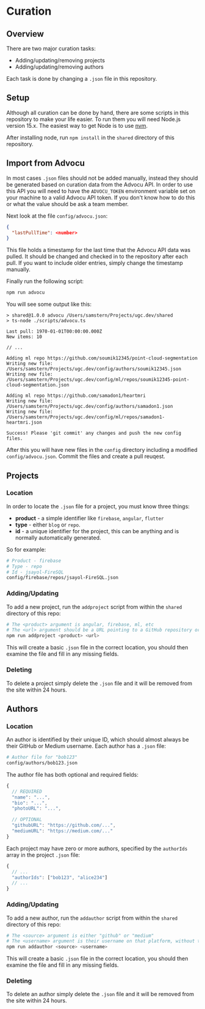 # Curation

## Overview

There are two major curation tasks:

*   Adding/updating/removing projects
*   Adding/updating/removing authors

Each task is done by changing a `.json` file in this repository.

## Setup

Although all curation can be done by hand, there are some scripts in this
repository to make your life easier. To run them you will need Node.js version
15.x. The easiest way to get Node is to use
[nvm](https://github.com/nvm-sh/nvm).

After installing node, run `npm install` in the `shared` directory of this
repository.

## Import from Advocu

In most cases `.json` files should not be added manually, instead they should be
generated based on curation data from the Advocu API. In order to use this API
you will need to have the `ADVOCU_TOKEN` environment variable set on your
machine to a valid Advocu API token. If you don't know how to do this or what
the value should be ask a team member.

Next look at the file `config/advocu.json`:

```json
{
  "lastPullTime": <number>
}
```

This file holds a timestamp for the last time that the Advocu API data was
pulled. It should be changed and checked in to the repository after each pull.
If you want to include older entries, simply change the timestamp manually.

Finally run the following script:

```bash
npm run advocu
```

You will see some output like this:

```
> shared@1.0.0 advocu /Users/samstern/Projects/ugc.dev/shared
> ts-node ./scripts/advocu.ts

Last pull: 1970-01-01T00:00:00.000Z
New items: 10

// ...

Adding ml repo https://github.com/soumik12345/point-cloud-segmentation
Writing new file: /Users/samstern/Projects/ugc.dev/config/authors/soumik12345.json
Writing new file: /Users/samstern/Projects/ugc.dev/config/ml/repos/soumik12345-point-cloud-segmentation.json

Adding ml repo https://github.com/samadon1/heartmri
Writing new file: /Users/samstern/Projects/ugc.dev/config/authors/samadon1.json
Writing new file: /Users/samstern/Projects/ugc.dev/config/ml/repos/samadon1-heartmri.json

Success! Please 'git commit' any changes and push the new config files.
```

After this you will have new files in the `config` directory including a
modified `config/advocu.json`. Commit the files and create a pull reuqest.

## Projects

### Location

In order to locate the `.json` file for a project, you must know three things:

*   **product** - a simple identifier like `firebase`, `angular`, `flutter`
*   **type** - either `blog` or `repo`.
*   **id** - a unique identifier for the project, this can be anything and is
    normally automatically generated.

So for example:

```bash
# Product - firebase
# Type - repo
# Id - jsayol-FireSQL
config/firebase/repos/jsayol-FireSQL.json
```

### Adding/Updating

To add a new project, run the `addproject` script from within the `shared`
directory of this repo:

```bash
# The <product> argument is angular, firebase, ml, etc
# The <url> argument should be a URL pointing to a GitHub repository or a medium post
npm run addproject <product> <url>
```

This will create a basic `.json` file in the correct location, you should then
examine the file and fill in any missing fields.

### Deleting

To delete a project simply delete the `.json` file and it will be removed from
the site within 24 hours.

## Authors

### Location

An author is identified by their unique ID, which should almost always be their
GitHub or Medium username. Each author has a `.json` file:

```bash
# Author file for "bob123"
config/authors/bob123.json
```

The author file has both optional and required fields:

```js
{
  // REQUIRED
  "name": "...",
  "bio": "...",
  "photoURL": "...",

  // OPTIONAL
  "githubURL": "https://github.com/...",
  "mediumURL": "https://medium.com/..."
}
```

Each project may have zero or more authors, specified by the `authorIds` array
in the project `.json` file:

```js
{
  // ...
  "authorIds": ["bob123", "alice234"]
  // ...
}
```

### Adding/Updating

To add a new author, run the `addauthor` script from within the `shared`
directory of this repo:

```bash
# The <source> argument is either "github" or "medium"
# The <username> argument is their username on that platform, without the @ symbol
npm run addauthor <source> <username>
```

This will create a basic `.json` file in the correct location, you should then
examine the file and fill in any missing fields.

### Deleting

To delete an author simply delete the `.json` file and it will be removed from
the site within 24 hours.
